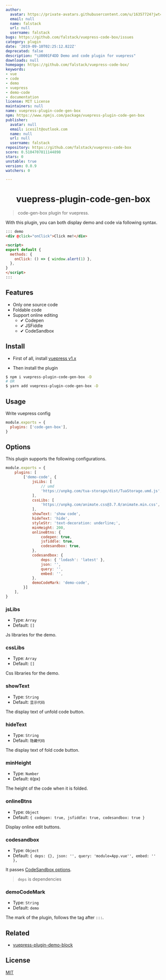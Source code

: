 ```yaml
---
author:
  avatar: https://private-avatars.githubusercontent.com/u/16357724?jwt=eyJhbGciOiJIUzI1NiIsInR5cCI6IkpXVCJ9.eyJpc3MiOiJnaXRodWIuY29tIiwiYXVkIjoicmF3LmdpdGh1YnVzZXJjb250ZW50LmNvbSIsImtleSI6ImtleTEiLCJleHAiOjE3MzQ2NzEzNDAsIm5iZiI6MTczNDY3MDE0MCwicGF0aCI6Ii91LzE2MzU3NzI0In0.iAA97C9KWj6-DPtKFfRmwSN9EaZ9lzsXObQ-52Pjn2k&v=4
  email: null
  name: falstack
  url: null
  username: falstack
bugs: https://github.com/falstack/vuepress-code-box/issues
category: plugin
date: '2019-09-10T02:25:12.822Z'
deprecated: false
description: "\U0001F4DD Demo and code plugin for vuepress"
downloads: null
homepage: https://github.com/falstack/vuepress-code-box/
keywords:
- vue
- code
- demo
- vuepress
- demo-code
- documentation
license: MIT License
maintainers: null
name: vuepress-plugin-code-gen-box
npm: https://www.npmjs.com/package/vuepress-plugin-code-gen-box
publisher:
  avatar: null
  email: icesilt@outlook.com
  name: null
  url: null
  username: falstack
repository: https://github.com/falstack/vuepress-code-box
score: 0.5104707811144898
stars: 0
unstable: true
version: 0.0.9
watchers: 0

---
```


<h1 align="center">vuepress-plugin-code-gen-box</h1>

> code-gen-box plugin for vuepress.

With this plugin, you can both display demo and code via following syntax.

```md
::: demo
<div @click="onClick">Click me!</div>

<script>
export default {
  methods: {
    onClick: () => { window.alert(1) },
  },
}
</script>
:::
```

## Features
* Only one source code
* Foldable code
* Support online editing
  * ✔ Codepen
  * ✔ JSFiddle
  * ✔ CodeSandbox

## Install

* First of all, install [vuepress v1.x](https://github.com/vuejs/vuepress)

* Then install the plugin

```bash
$ npm i vuepress-plugin-code-gen-box -D
# OR
$ yarn add vuepress-plugin-code-gen-box -D
```

## Usage
Write vuepress config

```js
module.exports = {
  plugins: ['code-gen-box'],
}
```

## Options
This plugin supports the following configurations.

```js
module.exports = {
    plugins: [
        ['demo-code', {
            jsLibs: [
                // umd
                'https://unpkg.com/tua-storage/dist/TuaStorage.umd.js',
            ],
            cssLibs: [
                'https://unpkg.com/animate.css@3.7.0/animate.min.css',
            ],
            showText: 'show code',
            hideText: 'hide',
            styleStr: 'text-decoration: underline;',
            minHeight: 200,
            onlineBtns: {
                codepen: true,
                jsfiddle: true,
                codesandbox: true,
            },
            codesandbox: {
                deps: { 'lodash': 'latest' },
                json: '',
                query: '',
                embed: '',
            },
            demoCodeMark: 'demo-code',
        }]
    ],
}
```

### jsLibs
* Type: `Array`
* Default: `[]`

Js libraries for the demo.

### cssLibs
* Type: `Array`
* Default: `[]`

Css libraries for the demo.

### showText
* Type: `String`
* Default: `显示代码`

The display text of unfold code button.

### hideText
* Type: `String`
* Default: `隐藏代码`

The display text of fold code button.

### minHeight
* Type: `Number`
* Default: `0`(px)

The height of the code when it is folded.

### onlineBtns
* Type: `Object`
* Default: `{ codepen: true, jsfiddle: true, codesandbox: true }`

Display online edit buttons.

### codesandbox
* Type: `Object`
* Default: `{ deps: {}, json: '', query: 'module=App.vue'', embed: '' },`

It passes [CodeSandbox options](https://codesandbox.io/docs/importing#define-api).

> `deps` is dependencies

### demoCodeMark
* Type: `String`
* Default: `demo`

The mark of the plugin, follows the tag after `:::`.

## Related
* [vuepress-plugin-demo-block](https://github.com/xiguaxigua/vuepress-plugin-demo-block)

## License

[MIT](http://opensource.org/licenses/MIT)
